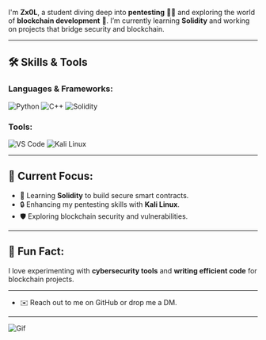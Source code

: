 I'm **Zx0L**, a student diving deep into **pentesting** 🕵️‍♂️ and exploring the world of **blockchain development** 🚀. I’m currently learning **Solidity** and working on projects that bridge security and blockchain.

---

## 🛠️ Skills & Tools

### Languages & Frameworks:
![Python](https://img.shields.io/badge/Python-%23000000.svg?style=for-the-badge&logo=python&logoColor=yellow)
![C++](https://img.shields.io/badge/C++-%23000000.svg?style=for-the-badge&logo=cplusplus&logoColor=blue)
![Solidity](https://img.shields.io/badge/Solidity-%23000000.svg?style=for-the-badge&logo=solidity&logoColor=white)

### Tools:
![VS Code](https://img.shields.io/badge/VS%20Code-%23000000.svg?style=for-the-badge&logo=visualstudiocode&logoColor=cyan)
![Kali Linux](https://img.shields.io/badge/Kali_Linux-%23000000.svg?style=for-the-badge&logo=kalilinux&logoColor=red)

---

## 🔭 Current Focus:
- 📖 Learning **Solidity** to build secure smart contracts.
- 🔒 Enhancing my pentesting skills with **Kali Linux**.
- 🛡️ Exploring blockchain security and vulnerabilities.

---

## 🌱 Fun Fact:
I love experimenting with **cybersecurity tools** and **writing efficient code** for blockchain projects.

---

- ✉️ Reach out to me on GitHub or drop me a DM.

---

![Gif](https://media.giphy.com/media/h408T6Y5GfmXBKW62l/giphy.gif)
